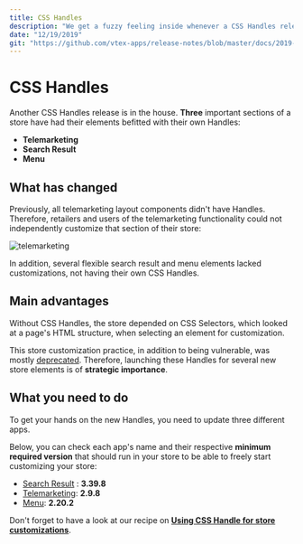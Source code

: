 ```yaml
---
title: CSS Handles
description: "We get a fuzzy feeling inside whenever a CSS Handles release is nearby! Have a look at our blocks that gained new Handles and are ready to be fully customized: Menu, Flexible Search Result and Product Price."
date: "12/19/2019"
git: "https://github.com/vtex-apps/release-notes/blob/master/docs/2019-week-45-46/search-query.md"
---
```


# CSS Handles

Another CSS Handles release is in the house. **Three** important sections of a store have had their elements befitted with their own Handles:

- **Telemarketing**
- **Search Result**
- **Menu**

## What has changed

Previously, all telemarketing layout components didn't have Handles. Therefore, retailers and users of the telemarketing functionality could not independently customize that section of their store:

![telemarketing](https://user-images.githubusercontent.com/52087100/71182442-dab34380-2254-11ea-8a86-e8ef4d3f09f1.png)

In addition, several flexible search result and menu elements lacked customizations, not having their own CSS Handles.

## Main advantages 

Without CSS Handles, the store depended on CSS Selectors, which looked at a page's HTML structure, when selecting an element for customization. 

This store customization practice, in addition to being vulnerable, was mostly [deprecated](https://vtex.io/docs/releases/2019-week-43-44/css-selectors-deprecation). Therefore, launching these Handles for several new store elements is of **strategic importance**.

## What you need to do

To get your hands on the new Handles, you need to update three different apps. 

Below, you can check each app's name and their respective **minimum required version** that should run in your store to be able to freely start customizing your store:

- [Search Result](https://vtex.io/docs/components/all/vtex.search-result/) : **3.39.8**
- [Telemarketing](https://vtex.io/docs/components/all/vtex.telemarketing/): **2.9.8**
- [Menu](https://vtex.io/docs/components/all/vtex.menu/): **2.20.2**

Don't forget to have a look at our recipe on [**Using CSS Handle for store customizations**](https://vtex.io/docs/recipes/style/using-css-handles-for-store-customization). 
